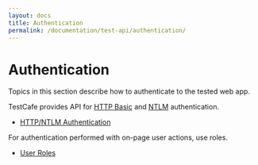 ```yaml
---
layout: docs
title: Authentication
permalink: /documentation/test-api/authentication/
---
```

# Authentication

Topics in this section describe how to authenticate to the tested web app.

TestCafe provides API for [HTTP Basic](https://en.wikipedia.org/wiki/Basic_access_authentication) and [NTLM](https://en.wikipedia.org/wiki/NT_LAN_Manager) authentication.

* [HTTP/NTLM Authentication](http-authentication.md)

For authentication performed with on-page user actions, use roles.

* [User Roles](user-roles.md)